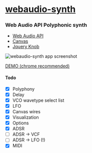 # [webaudio-synth](https://nextgtrgod.github.io/webaudio-synth/)
### Web Audio API Polyphonic synth


* [Web Audio API](https://developer.mozilla.org/ru/docs/Web/API/Web_Audio_API)
* [Canvas](https://developer.mozilla.org/ru/docs/Web/API/Canvas_API)
* [Jquery Knob](https://github.com/aterrien/jQuery-Knob)


![webaudio-synth app screenshot](https://image.ibb.co/dqhVeQ/screen.jpg)

[DEMO (chrome recommended)](https://nextgtrgod.github.io/webaudio-synth/)


#### Todo
- [x] Polyphony
- [x] Delay
- [x] VCO wavetype select list
- [x] LFO
- [x] Canvas wires
- [x] Visualization
- [x] Options
- [x] ADSR
- [ ] ADSR -> VCF
- [ ] ADSR -> LFO (!)
- [x] MIDI